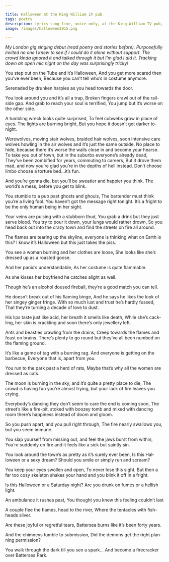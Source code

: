 ```yaml
---

title: Halloween at the King William IV pub
tags: poetry
description: Lyrics sung live, voice only, at the King William IV pub, Halloween 2015.
image: /images/halloween2015.png

---
```


_My London gig singing debut (read poetry and stories before). Purposefully invited no one I knew to see if I could do it alone without support. The crowd kinda ignored it and talked through it but I’m glad I did it. Tracking down an open mic night on the day was surprisingly tricky!_

You step out on the Tube and it’s Hal­loween,
And you get more scared then you’ve ever been,
Be­cause you can’t tell who’s in cos­tume any­more.

Ser­en­aded by drunken harpies as you head to­wards the door.

You look around you and it’s all a trap,
Broken fin­gers crawl out of the rail-side gap.
And grab to reach your soul is ter­ri­fied,
You jump but it’s worse on the other side.

A tum­bling wreck looks quite sur­prised,
To feel cob­webs grow in place of eyes.
The lights are burn­ing bright,
But you hope it does­n’t get darker to­night.

Were­wolves, mov­ing stair wolves, braided hair wolves, soon in­tens­ive care wolves howl­ing in the air wolves and it’s just the same out­side,
No place to hide, be­cause there it’s worse the walls close in and be­come your hearse.
To take you out of town, but in the sub­urbs every­one’s already dead,
They’ve been zom­bi­fied for years, com­mut­ing to ca­reers,
But it drove them mad, and now you’re glad you’re in the depths of hell in­stead.
Don’t choose limbo choose a tor­ture bed…it’s fun.

And you’re gonna die, but you’ll be sweat­ier and hap­pier you think.
The world’s a mess, be­fore you get to blink.

You stumble to a pub past ghosts and ghouls,
The bar­tender must think you’re a liv­ing fool.
You haven’t got the mes­sage right to­night.
It’s a fright to be the only hu­man be­ing in her sight.

Your veins are pulsing with a stub­born thud,
You grab a drink but they just serve blood.
You try to pour it down,
your lungs would rather drown,
So you head back out into the crazy town and find the streets on fire all around.

The flames are tear­ing up the sky­line, every­one is think­ing what on Earth is this?
I know it’s Hal­loween but this just takes the piss.

You see a wo­man burn­ing and her clothes are loose,
She looks like she’s dressed up as a roas­ted goose.

And her pan­ic’s un­der­stand­able,
As her cos­tume is quite flam­mable.

As she kisses her boy­friend he catches alight as well.

Though he’s an al­co­hol doused fire­ball, they’re a good match you can tell.

He does­n’t break out of his flam­ing binge,
And he says he likes the look of her singey ginger fringe.
With so much lust and trust he’s hardly fussed,
That they’re turn­ing a dec­ade of love to dust.

His lips taste just like acid, her breath it smells like death,
While she’s cack­ling, her skin is crack­ling and soon there’s only jew­ellery left.

Ants and beast­ies crawl­ing from the drains,
Creep to­wards the flames and feast on brains.
There’s plenty to go round but they’ve all been numbed on the flam­ing ground.

It’s like a game of tag with a burn­ing rag.
And every­one is get­ting on the bar­be­cue,
Every­one that is, apart from you.

You run to the park past a herd of rats,
Maybe that’s why all the wo­men are dressed as cats.

The moon is burn­ing in the sky, and it’s quite a pretty place to die,
The crowd is hav­ing fun you’re al­most try­ing, but your lack of fire leaves you cry­ing.

Every­body’s dan­cing they don’t seem to care the end is com­ing soon,
The street’s like a fire-pit, stoked with boozey tomb
and mixed with dan­cing room there’s hap­pi­ness in­stead of doom and gloom.

So you push apart, and you pull right through,
The fire nearly swal­lows you, but you seem im­mune.

You slap your­self from miss­ing out, and feel the jaws burst from within,
You’re sud­denly on fire and it feels like a sick but saintly sin.

You look around the town’s as pretty as it’s surely ever been,
Is this Hal­loween or a sexy dream?
Should you smile or simply run and scream?

You keep your eyes swollen and open,
To never lose this sight.
But then a far too cosy skel­eton
shakes your hand and you blink it off in a fright.

Is this Hal­loween or a Sat­urday night?
Are you drunk on fumes or a hellish light.

An am­bu­lance it rushes past,
You thought you knew this feel­ing could­n’t last

A couple flee the flames, head to the river,
Where the tentacles with fish-heads sliver.

Are these joy­ful or re­gret­ful tears,
Bat­ter­sea burns like it’s been forty years.

And the chim­neys tumble to sub­mis­sion,
Did the demons get the right plan­ning per­mis­sion?

You walk through the dark till you see a spark…
And be­come a fire­cracker over Bat­ter­sea Park.
